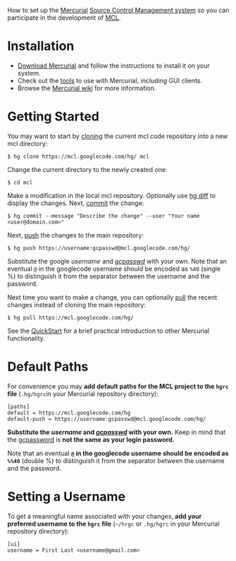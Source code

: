 How to set up the [Mercurial](http://mercurial.selenic.com/wiki/) [Source Control Management system](http://en.wikipedia.org/wiki/Revision_control) so you can participate in the development of [MCL](http://mcl.googlecode.com/).

# Installation #

  * [Download Mercurial](http://mercurial.berkwood.com/) and follow the instructions to install it on your system.
  * Check out the [tools](http://mercurial.selenic.com/wiki/OtherTools) to use with Mercurial, including GUI clients.
  * Browse the [Mercurial wiki](http://mercurial.selenic.com/wiki/) for more information.

# Getting Started #

You may want to start by [cloning](http://mercurial.selenic.com/wiki/Clone) the current mcl code repository into a new mcl directory:

```
$ hg clone https://mcl.googlecode.com/hg/ mcl
```

Change the current directory to the newly created one:

```
$ cd mcl
```

Make a modification in the local mcl repository. Optionally use [hg diff](http://mercurial.selenic.com/wiki/Diff) to display the changes. Next, [commit](http://mercurial.selenic.com/wiki/Commit) the change:

```
$ hg commit --message "Describe the change" --user "Your name <user@domain.com>" 
```

Next, [push](http://mercurial.selenic.com/wiki/Push) the changes to the main repository:

```
$ hg push https://username:gcpasswd@mcl.googlecode.com/hg/
```

Substitute the google _username_ and _[gcpasswd](http://code.google.com/hosting/settings)_ with your own. Note that an eventual `@` in the googlecode username should be encoded as `%40` (single %) to distinguish it from the separator between the username and the password.

Next time you want to make a change, you can optionally [pull](http://mercurial.selenic.com/wiki/Pull) the recent changes instead of cloning the main repository:

```
$ hg pull https://mcl.googlecode.com/hg/
```

See the [QuickStart](http://mercurial.selenic.com/wiki/QuickStart) for a brief practical introduction to other Mercurial functionality.

# Default Paths #

For convenience you may **add default paths for the MCL project to the `hgrc` file** (`.hg/hgrc`in your Mercurial repository directory):

```
[paths]
default = https://mcl.googlecode.com/hg
default-push = https://username:gcpasswd@mcl.googlecode.com/hg/
```

**Substitute the _username_ and _[gcpasswd](http://code.google.com/hosting/settings)_ with your own.** Keep in mind that the [gcpassword](http://code.google.com/hosting/settings) is **not the same as your login password.**

Note that an eventual **`@` in the googlecode username should be encoded as `%%40`** (double %) to distinguish it from the separator between the username and the password.

# Setting a Username #

To get a meaningful name associated with your changes, **add your preferred username to the `hgrc` file** (`~/hrgc` or `.hg/hgrc` in your Mercurial repository directory):

```
[ui]
username = First Last <username@gmail.com>
```